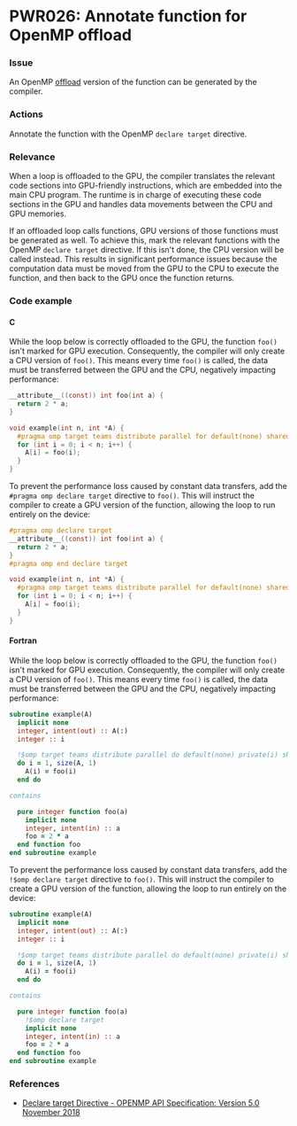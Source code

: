 # PWR026: Annotate function for OpenMP offload

### Issue

An OpenMP [offload](../../Glossary/Offloading.md) version of the function can be
generated by the compiler.

### Actions

Annotate the function with the OpenMP `declare target` directive.

### Relevance

When a loop is offloaded to the GPU, the compiler translates the relevant code
sections into GPU-friendly instructions, which are embedded into the main CPU
program. The runtime is in charge of executing these code sections in the GPU
and handles data movements between the CPU and GPU memories.

If an offloaded loop calls functions, GPU versions of those functions must be
generated as well. To achieve this, mark the relevant functions with the OpenMP
`declare target` directive. If this isn't done, the CPU version will be called
instead. This results in significant performance issues because the computation
data must be moved from the GPU to the CPU to execute the function, and then
back to the GPU once the function returns.

### Code example

#### C

While the loop below is correctly offloaded to the GPU, the function `foo()`
isn't marked for GPU execution. Consequently, the compiler will only create a
CPU version of `foo()`. This means every time `foo()` is called, the data must
be transferred between the GPU and the CPU, negatively impacting performance:

```c
__attribute__((const)) int foo(int a) {
  return 2 * a;
}

void example(int n, int *A) {
  #pragma omp target teams distribute parallel for default(none) shared(A, n)
  for (int i = 0; i < n; i++) {
    A[i] = foo(i);
  }
}
```

To prevent the performance loss caused by constant data transfers, add the
`#pragma omp declare target` directive to `foo()`. This will instruct the
compiler to create a GPU version of the function, allowing the loop to run
entirely on the device:

```c
#pragma omp declare target
__attribute__((const)) int foo(int a) {
  return 2 * a;
}
#pragma omp end declare target

void example(int n, int *A) {
  #pragma omp target teams distribute parallel for default(none) shared(A, n)
  for (int i = 0; i < n; i++) {
    A[i] = foo(i);
  }
}
```

#### Fortran

While the loop below is correctly offloaded to the GPU, the function `foo()`
isn't marked for GPU execution. Consequently, the compiler will only create a
CPU version of `foo()`. This means every time `foo()` is called, the data must
be transferred between the GPU and the CPU, negatively impacting performance:

```fortran
subroutine example(A)
  implicit none
  integer, intent(out) :: A(:)
  integer :: i

  !$omp target teams distribute parallel do default(none) private(i) shared(A)
  do i = 1, size(A, 1)
    A(i) = foo(i)
  end do

contains

  pure integer function foo(a)
    implicit none
    integer, intent(in) :: a
    foo = 2 * a
  end function foo
end subroutine example
```

To prevent the performance loss caused by constant data transfers, add the
`!$omp declare target` directive to `foo()`. This will instruct the compiler to
create a GPU version of the function, allowing the loop to run entirely on the
device:

```fortran
subroutine example(A)
  implicit none
  integer, intent(out) :: A(:)
  integer :: i

  !$omp target teams distribute parallel do default(none) private(i) shared(A)
  do i = 1, size(A, 1)
    A(i) = foo(i)
  end do

contains

  pure integer function foo(a)
    !$omp declare target
    implicit none
    integer, intent(in) :: a
    foo = 2 * a
  end function foo
end subroutine example
```

### References

* [Declare target Directive - OPENMP API Specification: Version 5.0 November 2018](https://www.openmp.org/spec-html/5.0/openmpsu62.html#x88-2980002.12.7)

